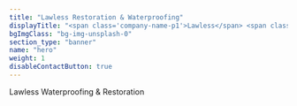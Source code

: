 ```yaml
---
title: "Lawless Restoration & Waterproofing"
displayTitle: "<span class='company-name-p1'>Lawless</span> <span class='sub-headline'>Restoration & Waterproofing</span>"
bgImgClass: "bg-img-unsplash-0"
section_type: "banner"
name: "hero"
weight: 1
disableContactButton: true
---
```


<span class='company-name text-uppercase'>Lawless</span> Waterproofing & Restoration
